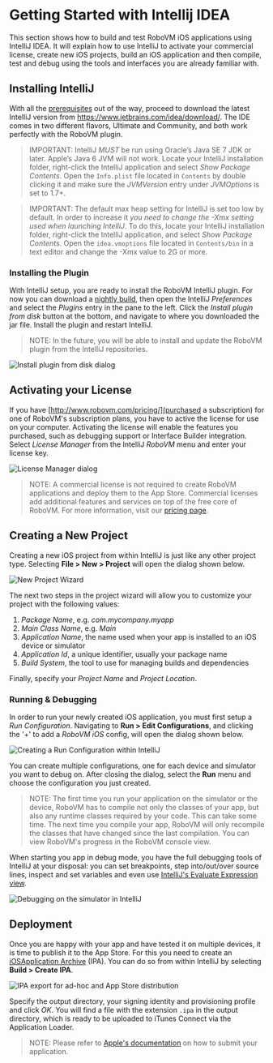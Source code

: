 # Getting Started with Intellij IDEA <small><a href="https://youtu.be/pne0rSB0_Lo"><i class="fa fa-video-camera"></i></a></small>

This section shows how to build and test RoboVM iOS applications using IntelliJ IDEA. It will explain how to use IntelliJ to activate your commercial license, create new iOS projects, build an iOS application and then compile, test and debug using the tools and interfaces you are already familiar with.

## Installing IntelliJ

With all the [prerequisites](../getting-started/introduction.md) out of the way, proceed to download the latest IntelliJ version from https://www.jetbrains.com/idea/download/. The IDE comes in two different flavors, Ultimate and Community, and both work perfectly with the RoboVM plugin.

> IMPORTANT: IntelliJ *MUST* be run using Oracle’s Java SE 7 JDK or later. Apple’s Java 6 JVM will not work. Locate your IntelliJ installation folder, right-click the IntelliJ application and select _Show Package Contents_. Open the `Info.plist` file located in `Contents` by double clicking it and make sure the _JVMVersion_ entry under _JVMOptions_ is set to 1.7+.

> IMPORTANT: The default max heap setting for IntelliJ is set too low by default. In order to increase it *you need to change the -Xmx setting used when launching IntelliJ*. To do this, locate your IntelliJ installation folder, right-click the IntelliJ application, and select _Show Package Contents_. Open the `idea.vmoptions` file located in `Contents/bin` in a text editor and change the -Xmx value to 2G or more.

### Installing the Plugin

With IntelliJ setup, you are ready to install the RoboVM IntelliJ plugin. For now you can download a [nightly build](http://download.robovm.org/nightlies/idea/org.robovm.idea-1.0.1-SNAPSHOT-plugin-dist-20150413_022328-38.jar), then open the IntelliJ _Preferences_ and select the _Plugins_ entry in the pane to the left. Click the _Install plugin from disk_ button at the bottom, and navigate to where you downloaded the jar file. Install the plugin and restart IntelliJ.

> NOTE: In the future, you will be able to install and update the RoboVM plugin from the IntelliJ repositories.

![Install plugin from disk dialog](/images/intellij-install-plugin.png)

## Activating your License 

If you have [http://www.robovm.com/pricing/](purchased a subscription) for one
of RoboVM's subscription plans, you have to active the license for use on your
computer. Activating the license will enable the features you purchased, such
as debugging support or Interface Builder integration. Select _License Manager_ from the IntelliJ _RoboVM_ menu and enter your license key.

![License Manager dialog](/images/license-manager.png)

> NOTE: A commercial license is not required to create RoboVM applications and deploy them to the App Store. Commercial licenses add additional features and services on top of the free core of RoboVM. For more information, visit our [pricing page](http://www.robovm.com/pricing/).


## Creating a New Project

Creating a new iOS project from within IntelliJ is just like any other project type. Selecting __File > New > Project__ will open the dialog shown below.

![New Project Wizard](/images/intellij-project-wizard.png)

The next two steps in the project wizard will allow you to customize your project with the following values:

1. _Package Name_, e.g. _com.mycompany.myapp_
2. _Main Class Name_, e.g. _Main_
3. _Application Name_, the name used when your app is installed to an iOS device or simulator
4. _Application Id_, a unique identifier, usually your package name
5. _Build System_, the tool to use for managing builds and dependencies

Finally, specify your _Project Name_ and _Project Location_.

### Running & Debugging

In order to run your newly created iOS application, you must first setup a _Run Configuration_. Navigating to __Run > Edit Configurations__, and clicking the '+' to add a _RoboVM iOS_ config, will open the dialog shown below.

![Creating a Run Configuration within IntelliJ](/images/intellij-run-configuration.png)

You can create multiple configurations, one for each device and simulator you want to debug on. After closing the dialog, select the __Run__ menu and choose the configuration you just created.

> NOTE: The first time you run your application on the simulator or the device, RoboVM has to compile not only the classes of your app, but also any runtime classes required by your code. This can take some time. The next time you compile your app, RoboVM will only recompile the classes that have changed since the last compilation. You can view RoboVM's progress in the RoboVM console view.

When starting you app in debug mode, you have the full debugging tools of
IntelliJ at your disposal: you can set breakpoints, step into/out/over source
lines, inspect and set variables and even use [IntelliJ's Evaluate Expression view](https://www.jetbrains.com/idea/help/evaluating-expressions.html).

![Debugging on the simulator in IntelliJ](/images/intellij-debug-sim.png)

## Deployment

Once you are happy with your app and have tested it on multiple devices, it is time to publish it to the App Store. For this you need to create an [iOSApplication Archive](http://en.wikipedia.org/wiki/.ipa_%28file_extension%29) (IPA). You can do so from within IntelliJ by selecting __Build > Create IPA__.

![IPA export for ad-hoc and App Store distribution](/images/intellij-deploy.png)

Specify the output directory, your signing identity and provisioning profile and click _OK_. You will find a file with the extension `.ipa` in the output directory, which is ready to be uploaded to iTunes Connect via the Application Loader.

> NOTE: Please refer to [Apple's documentation](https://developer.apple.com/library/ios/documentation/LanguagesUtilities/Conceptual/iTunesConnect_Guide/Chapters/SubmittingTheApp.html) on how to submit your application.
